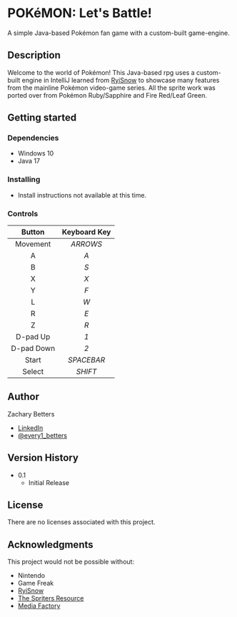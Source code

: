 # POKéMON: Let's Battle!

A simple Java-based Pokémon fan game with a custom-built game-engine.

## Description

Welcome to the world of Pokémon! 
This Java-based rpg uses a custom-built engine in IntelliJ learned from [RyiSnow](https://www.youtube.com/@RyiSnow) to showcase many features from the mainline Pokémon video-game series. 
All the sprite work was ported over from Pokémon Ruby/Sapphire and Fire Red/Leaf Green.

## Getting started

### Dependencies

* Windows 10
* Java 17

### Installing

* Install instructions not available at this time.

### Controls

| Button | Keyboard Key |
| :---: | :---: |
| Movement | *ARROWS* |
| A | *A* |
| B | *S* |
| X | *X* |
| Y | *F* |
| L | *W* |
| R | *E* |
| Z | *R* |
| D-pad Up | *1* |
| D-pad Down | *2* |
| Start | *SPACEBAR* |
| Select | *SHIFT* |

## Author

Zachary Betters
* [LinkedIn](https://www.linkedin.com/in/zachary-betters-916a74116/)
* [@every1_betters](https://x.com/every1_betters)

## Version History

* 0.1
    * Initial Release

## License

There are no licenses associated with this project.

## Acknowledgments

This project would not be possible without:
* Nintendo
* Game Freak
* [RyiSnow](https://www.youtube.com/@RyiSnow)
* [The Spriters Resource](https://www.spriters-resource.com)
* [Media Factory](https://downloads.khinsider.com/game-soundtracks/album/pokemon-ruby-sapphire-music-super-complete)